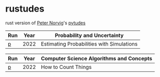 # rustudes

rust version of [Peter Norvig](https://norvig.com/)'s [pytudes](https://github.com/norvig/pytudes)


| Run                              | Year |Probability and Uncertainty|
|----------------------------------|------|---|
| [p](https://play.rust-lang.org/) | 2022 |Estimating Probabilities with Simulations|


| Run                              | Year |Computer Science Algorithms and Concepts|
|----------------------------------|------|---|
| [p](https://play.rust-lang.org/) | 2022 |How to Count Things|
